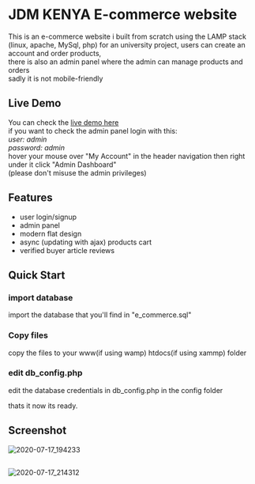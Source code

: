 # JDM KENYA E-commerce website

This is an e-commerce website i built from scratch using the LAMP stack (linux, apache, MySql, php) for an university project, users can create an account and order products,  
there is also an admin panel where the admin can manage products and orders  
sadly it is not mobile-friendly

## Live Demo

You can check the [live demo here](http://rh-works.rf.gd/E-commerce/)  
if you want to check the admin panel login with this:  
*user: admin*  
*password: admin*  
hover your mouse over "My Account" in the header navigation then right under it click "Admin Dashboard"  
(please don't misuse the admin privileges)  

## Features

* user login/signup
* admin panel
* modern flat design
* async (updating with ajax) products cart
* verified buyer article reviews

## Quick Start

### import database
import the database that you'll find in "e_commerce.sql"

### Copy files
copy the files to your www(if using wamp) htdocs(if using xammp)  folder

### edit db_config.php
edit the database credentials in db_config.php in the config folder  

thats it now its ready.

## Screenshot
![2020-07-17_194233](https://user-images.githubusercontent.com/46753769/87829339-cb41ba80-c876-11ea-8bff-f857b7f1db66.jpg)
##
![2020-07-17_214312](https://user-images.githubusercontent.com/46753769/87829443-017f3a00-c877-11ea-89c0-49b9b386f52d.jpg)

